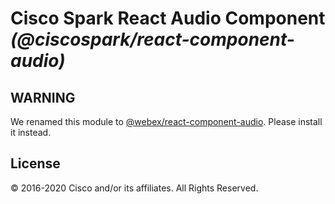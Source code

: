 # Cisco Spark React Audio Component _(@ciscospark/react-component-audio)_

## WARNING

We renamed this module to [@webex/react-component-audio](https://www.npmjs.com/package/@webex/react-component-audio). Please install it instead.

## License

© 2016-2020 Cisco and/or its affiliates. All Rights Reserved.
